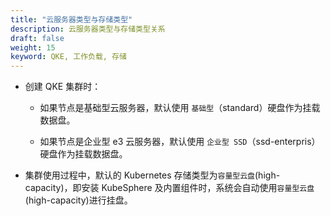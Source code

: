 ```yaml
---
title: "云服务器类型与存储类型"
description: 云服务器类型与存储类型关系
draft: false
weight: 15
keyword: QKE, 工作负载, 存储
---
```


- 创建 QKE 集群时：

  - 如果节点是基础型云服务器，默认使用 `基础型`（standard）硬盘作为挂载数据盘。

  - 如果节点是企业型 e3 云服务器，默认使用 `企业型 SSD`（ssd-enterpris）硬盘作为挂载数据盘。

- 集群使用过程中，默认的 Kubernetes 存储类型为`容量型云盘`(high-capacity)，即安装 KubeSphere 及内置组件时，系统会自动使用`容量型云盘`(high-capacity)进行挂盘。

